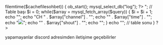  <?php
$filenamesohbet = "anasayfa-sohbet.html";
$cachefilesohbet = "cache/".$filenamesohbet;
$cachetimesohbet = 5 * 5; // Cache Süresi
if (!(file_exists($cachefilesohbet)) || time() - $cachetimesohbet > filemtime($cachefilesohbet))
{
ob_start();
mysql_select_db("log");
?> 

<?php

        mysql_select_db('log'); //  DB seçimi 'player'
        mysql_query("SET NAMES 'utf8'");
mysql_query("SET CHARACTER SET utf8");
mysql_query("SET COLLATION_CONNECTION = 'utf8_turkish_ci'");
    $test = "SELECT * from shout_log";
        $testquery = mysql_query($test);
            $num2 = mysql_num_rows($testquery);

        if($_GET['max']) {
            $get = $_GET['max'];
        } else {
        $get = '0';
?>

<?php
        mysql_select_db('log'); // Select DB 'player'
        mysql_query("SET NAMES 'utf8'");
        mysql_query("SET CHARACTER SET utf8");
        mysql_query("SET COLLATION_CONNECTION = 'utf8_turkish_ci'");
// Select player etc from db //
    $rank = "SELECT * from shout_log WHERE channel NOT LIKE '[%]%' order by time desc limit $get,10";
        $query = mysql_query($rank);
    echo "<ul>"; // Table başı
    $i = 0;
  
            while($array = mysql_fetch_array($query)) {
                $i = $i + 1;
              
                echo "<tr>";
                echo "<td>CH " . $array["channel"] . "</td>";
                echo "<td>" . $array["time"] . "</td>";
                echo "<td><img src='images/empire" . $array["empire"] . ".png'></td>";
                echo "<td>" . $array["shout"] . "</td>";
                echo "</tr>";
                }
    echo "</ul>"; // table sonu
  
} 
?>
<?php
$fp = fopen($cachefilesohbet, 'w+');
fwrite($fp, ob_get_contents());
fclose($fp);
ob_end_flush();
}
else
{
readfile($cachefilesohbet);
}
?>

yapamayanlar discord adresimden iletişime geçebilirler

